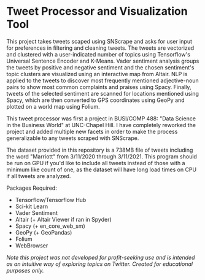 # Tweet Processor and Visualization Tool

This project takes tweets scaped using SNScrape and asks for user input for preferences in filtering and cleaning tweets. The tweets are vectorized and clustered with a user-indicated number of topics using Tensorflow's Universal Sentence Encoder and K-Means. Vader sentiment analysis groups the tweets by positive and negative sentiment and the chosen sentiment's topic clusters are visualized using an interactive map from Altair. NLP is applied to the tweets to discover most frequently mentioned adjective-noun pairs to show most common complaints and praises using Spacy. Finally, tweets of the selected sentiment are scanned for locations mentioned using Spacy, which are then converted to GPS coordinates using GeoPy and plotted on a world map using Folium.

This tweet processor was first a project in BUSI/COMP 488: "Data Science in the Business World" at UNC-Chapel Hill. I have completely reworked the project and added multiple new facets in order to make the process generalizable to any tweets scraped with SNScrape. 

The dataset provided in this repository is a 738MB file of tweets including the word "Marriott" from 3/11/2020 through 3/11/2021. This program should be run on GPU if you'd like to include all tweets instead of those with a minimum like count of one, as the dataset will have long load times on CPU if all tweets are analyzed. 

Packages Required:
* Tensorflow/Tensorflow Hub
* Sci-kit Learn
* Vader Sentiment
* Altair (+ Altair Viewer if ran in Spyder)
* Spacy (+ en_core_web_sm)
* GeoPy (+ GeoPandas)
* Folium
* WebBrowser



*Note this project was not developed for profit-seeking use and is intended as an intuitive way of exploring topics on Twitter. Created for educational purposes only.*

